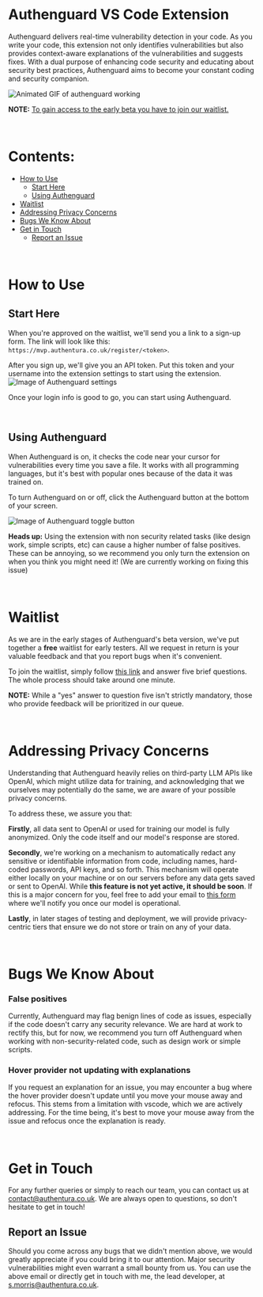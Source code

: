 # Authenguard VS Code Extension

Authenguard delivers real-time vulnerability detection in your code. As you write your code, this extension not only identifies vulnerabilities but also provides context-aware explanations of the vulnerabilities and suggests fixes. With a dual purpose of enhancing code security and educating about security best practices, Authenguard aims to become your constant coding and security companion.

![Animated GIF of authenguard working](https://mvp.authentura.co.uk/static/early-animated.gif)


**NOTE:** [To gain access to the early beta you have to join our waitlist.](https://forms.office.com/Pages/ResponsePage.aspx?id=AtzyDUXV30OsSvs76idkrFYzqS-SJ8tCv1gOL4GgWU1UNFlPUEdCTk01RFFIVkhBUzlBVE5HRldCUy4u)


<br>


# Contents:
- [How to Use](#How-to-Use)
  - [Start Here](#start-here)
  - [Using Authenguard](#using-authenguard)
- [Waitlist](#sign-up-to-the-waitlist)
- [Addressing Privacy Concerns](#addressing-privacy-concerns)
- [Bugs We Know About](#bugs-we-know-about)
- [Get in Touch](#get-in-touch)
	- [Report an Issue](#report-an-issue)


<br>


# How to Use
## Start Here

When you're approved on the waitlist, we'll send you a link to a sign-up form. The link will look like this: `https://mvp.authentura.co.uk/register/<token>`.

After you sign up, we'll give you an API token. Put this token and your username into the extension settings to start using the extension.
![Image of Authenguard settings](https://mvp.authentura.co.uk/static/settings_image.png)

Once your login info is good to go, you can start using Authenguard.


<br>


## Using Authenguard

When Authenguard is on, it checks the code near your cursor for vulnerabilities every time you save a file. It works with all programming languages, but it's best with popular ones because of the data it was trained on.

To turn Authenguard on or off, click the Authenguard button at the bottom of your screen.

![Image of Authenguard toggle button](https://mvp.authentura.co.uk/static/authenguard-button.png)

**Heads up:** Using the extension with non security related tasks (like design work, simple scripts, etc) can cause a higher number of false positives. These can be annoying, so we recommend you only turn the extension on when you think you might need it!
(We are currently working on fixing this issue)


<br>


# Waitlist

As we are in the early stages of Authenguard's beta version, we've put together a **free** waitlist for early testers. All we request in return is your valuable feedback and that you report bugs when it's convenient.

To join the waitlist, simply follow [this link](https://forms.office.com/Pages/ResponsePage.aspx?id=AtzyDUXV30OsSvs76idkrFYzqS-SJ8tCv1gOL4GgWU1UNFlPUEdCTk01RFFIVkhBUzlBVE5HRldCUy4u) and answer five brief questions. The whole process should take around one minute.

**NOTE:** While a "yes" answer to question five isn't strictly mandatory, those who provide feedback will be prioritized in our queue.


<br>


# Addressing Privacy Concerns

Understanding that Authenguard heavily relies on third-party LLM APIs like OpenAI, which might utilize data for training, and acknowledging that we ourselves may potentially do the same, we are aware of your possible privacy concerns.

To address these, we assure you that:

**Firstly**, all data sent to OpenAI or used for training our model is fully anonymized. Only the code itself and our model's response are stored.

**Secondly**, we're working on a mechanism to automatically redact any sensitive or identifiable information from code, including names, hard-coded passwords, API keys, and so forth. This mechanism will operate either locally on your machine or on our servers before any data gets saved or sent to OpenAI. While **this feature is not yet active, it should be soon**. If this is a major concern for you, feel free to add your email to [this form](https://forms.office.com/Pages/ResponsePage.aspx?id=AtzyDUXV30OsSvs76idkrGRPDdQgCeFKrcOZX0BBG-9UNkw1M01CNTU1QllUSk9SWTY4VUw2N1dMVy4u) where we'll notify you once our model is operational.

**Lastly**, in later stages of testing and deployment, we will provide privacy-centric tiers that ensure we do not store or train on any of your data.


<br>


# Bugs We Know About

### False positives

Currently, Authenguard may flag benign lines of code as issues, especially if the code doesn't carry any security relevance. We are hard at work to rectify this, but for now, we recommend you turn off Authenguard when working with non-security-related code, such as design work or simple scripts.

### Hover provider not updating with explanations

If you request an explanation for an issue, you may encounter a bug where the hover provider doesn't update until you move your mouse away and refocus. This stems from a limitation with vscode, which we are actively addressing. For the time being, it's best to move your mouse away from the issue and refocus once the explanation is ready.


<br>


# Get in Touch

For any further queries or simply to reach our team, you can contact us at [contact@authentura.co.uk](mailto:contact@authentura.co.uk). We are always open to questions, so don't hesitate to get in touch!

## Report an Issue

Should you come across any bugs that we didn't mention above, we would greatly appreciate if you could bring it to our attention. Major security vulnerabilities might even warrant a small bounty from us. You can use the above email or directly get in touch with me, the lead developer, at [s.morris@authentura.co.uk](mailto:s.morris@authentura.co.uk).
